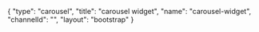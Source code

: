 {
    "type": "carousel",
    "title": "carousel widget",
    "name": "carousel-widget",
    "channelId": "",
    "layout": "bootstrap"
}